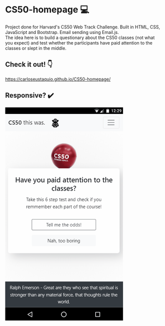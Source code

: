 # CS50-homepage 💻
Project done for Harvard's CS50 Web Track Challenge.
Built in HTML, CSS, JavaScript and Bootstrap. Email sending using Email.js. \
The idea here is to build a questionary about the CS50 classes (not what you expect) and test whether the participants have paid attention to the classes or slept in the middle.

## Check it out! 👇
https://carloseustaquio.github.io/CS50-homepage/

## Responsive? ✔️
![Demo](./demo/homepage_demo_mobile.gif)
